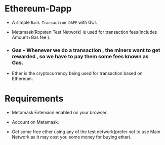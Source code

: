 # Ethereum-Dapp

- A simple `Bank Transaction DAPP` with GUI.

- Metamask(Ropsten Test Network) is used for transaction fees(includes Amount+Gas fee ).

- ### Gas - Whenever we do a transaction , the miners want to get rewarded , so we have to pay them some fees known as Gas.

- Ether is the cryptocurrency being used for transaction based on Ethereum.


# Requirements

- Metamask Extension enabled on your browser.

- Account on Metamask.

- Get some free ether using any of the test network(prefer not to use Main Network as it may cost you some money for buying ether).
